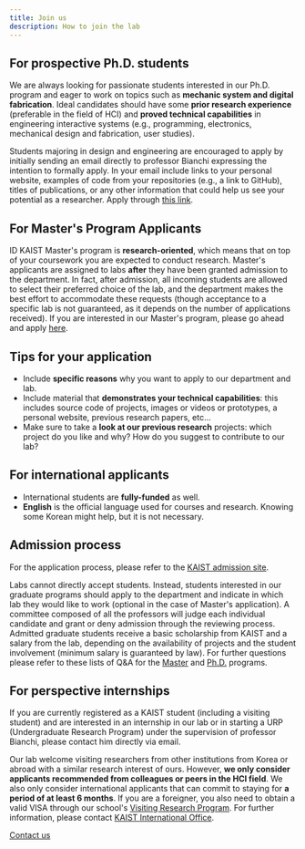 ```yaml
---
title: Join us
description: How to join the lab
---
```


## For prospective Ph.D. students

We are always looking for passionate students interested in our Ph.D. program and eager to work on topics such as **mechanic system and digital fabrication**. Ideal candidates should have some **prior research experience** (preferable in the field of HCI) and **proved technical capabilities** in engineering interactive systems (e.g., programming, electronics, mechanical design and fabrication, user studies). 

Students majoring in design and engineering are encouraged to apply by initially sending an email directly to professor Bianchi expressing the intention to formally apply. In your email include links to your personal website, examples of code from your repositories (e.g., a link to GitHub), titles of publications, or any other information that could help us see your potential as a researcher. Apply through [this link](https://admission.kaist.ac.kr).

## For Master's Program Applicants

ID KAIST Master's program is **research-oriented**, which means that on top of your coursework you are expected to conduct research. Master's applicants are assigned to labs **after** they have been granted admission to the department. In fact, after admission, all incoming students are allowed to select their preferred choice of the lab, and the department makes the best effort to accommodate these requests (though acceptance to a specific lab is not guaranteed, as it depends on the number of applications received). If you are interested in our Master's program, please go ahead and apply [here](https://admission.kaist.ac.kr).

## Tips for your application

* Include **specific reasons** why you want to apply to our department and lab.
* Include material that **demonstrates your technical capabilities**: this includes source code of projects, images or videos or prototypes, a personal website, previous research papers, etc...
* Make sure to take a **look at our previous research** projects: which project do you like and why? How do you suggest to contribute to our lab?

## For international applicants

* International students are **fully-funded** as well.
* **English** is the official language used for courses and research. Knowing some Korean might help, but it is not necessary.

## Admission process

For the application process, please refer to the [KAIST admission site](https://admission.kaist.ac.kr).

Labs cannot directly accept students. Instead, students interested in our graduate programs should apply to the department and indicate in which lab they would like to work (optional in the case of Master's application). A committee composed of all the professors will judge each individual candidate and grant or deny admission through the reviewing process. Admitted graduate students receive a basic scholarship from KAIST and a salary from the lab, depending on the availability of projects and the student involvement (minimum salary is guaranteed by law). For further questions please refer to these lists of Q&A for the [Master](http://id.kaist.ac.kr/index.php?mid=masterp#) and [Ph.D.](http://id.kaist.ac.kr/index.php?mid=phdp) programs.

## For perspective internships

If you are currently registered as a KAIST student (including a visiting student) and are interested in an internship in our lab or in starting a URP (Undergraduate Research Program) under the supervision of professor Bianchi, please contact him directly via email.

Our lab welcome visiting researchers from other institutions from Korea or abroad with a similar research interest of ours. However, **we only consider applicants recommended from colleagues or peers in the HCI field**. We also only consider international applicants that can commit to staying for **a period of at least 6 months**. If you are a foreigner, you also need to obtain a valid VISA through our school's [Visiting Research Program](https://io.kaist.ac.kr/menu/io.do?mguid=D4CD2D0A-21E5-E511-940C-2C44FD7DF8B9). For further information, please contact [KAIST International Office](io.kaist.ac.kr/).

 <a href="contact.html" class="button button--large">Contact us</a>